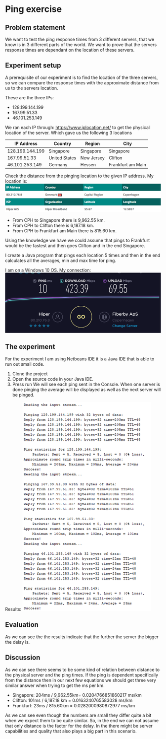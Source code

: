 # Ping exercise
## Problem statement
We want to test the ping response times from 3 different servers, that we know is in 3 different parts of the world.
We want to prove that the servers response times are dependant on the location of these servers.

## Experiment setup
A prerequisite of our experiment is to find the location of the three servers, so we can compare the response times with the approximate distance from us to the servers location.

These are the three IPs:
- 128.199.144.199
- 167.99.51.33
- 46.101.253.149

We ran each IP through: https://www.iplocation.net/ to get the physical location of the server. Which gave us the following 3 locations

|IP Address|Country|Region|City|
|--|--|--|--|
|128.199.144.199|Singapore|Singapore|Singapore|
|167.99.51.33|United States|New Jersey|Clifton|
|46.101.253.149|Germany|Hessen|Frankfurt am Main|

Check the distance from the pinging location to the given IP address. My location is:
![LOCATION](https://github.com/Ekskursantas/ServerPinging/blob/master/location.png?raw=true)

- From CPH to Singapore there is 9,962.55 km.
- From CPH to Clifton there is 6,187.18  km.
- From CPH to Frankfurt am Main there is 815.60  km.

Using the knowledge we have we could assume that pings to Frankfurt would be the fastest and then goes Clifton and in the end Singapore.

I create a Java program that pings each location 5 times and then in the end calculates all the averages, min and max time for ping.

I am on a Windows 10 OS.
My connection:
![Internet connection](https://github.com/Ekskursantas/ServerPinging/blob/master/speed.png?raw=true?raw=true)

## The experiment
For the experiment I am using Netbeans IDE it is a Java IDE that is able to run out small code.

1. Clone the project
2. Open the source code in your Java IDE.
3. Press run
We will see each ping sent in the Console. When one server is done pinging the average will be displayed as well as the next server will be pinged.

Results:
![Results](https://github.com/Ekskursantas/ServerPinging/blob/master/pings.png?raw=true?raw=true)

## Evaluation
As we can see the the results indicate that the further the server the bigger the delay is.

## Discussion
As we can see there seems to be some kind of relation between distance to the physical server and the ping times.
If the ping is dependent specifically from the distance then in our next few equations we should get three very similar answer when trying to get the ms per km.

- Singapore: 204ms / 9,962.55km= 0.0204766851860217 ms/km
- Clifton: 101ms / 6,187.18 km = 0.0163240765583028 ms/km
- Frankfurt: 23ms / 815.60km = 0.0282000980872977 ms/km

As we can see even though the numbers are small they differ quite a bit when we expect them to be quite similar. So, in the end we can not assume that only distance is the factor for the delay. In the there might be server capabilities and quality that also plays a big part in this scenario.
